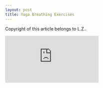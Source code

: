 ```yaml
---
layout: post
title: Yoga Breathing Exercises
---
```


Copyright of this article belongs to L.Z.. 

<iframe scrolling="auto" width="inherit" src="https://mp.weixin.qq.com/s/7J3f6bTHRbi2XMXEKe0Aow" frameborder="0" allowfullscreen="allowfullscreen" onload="this.style.height=this.contentDocument.body.scrollHeight +'px';"></iframe>
